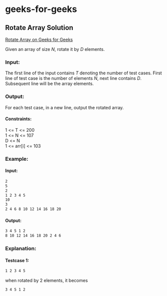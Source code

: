 # geeks-for-geeks

## Rotate Array Solution

[Rotate Array on Geeks for Geeks](https://practice.geeksforgeeks.org/problems/rotate-array-by-n-elements/0)

Given an array of size *N*, rotate it by *D* elements. 

### Input:
The first line of the input contains *T* denoting the number of test cases. First line of test case is the number of elements *N*, next line contains *D*. Subsequent line will be the array elements.

### Output:
For each test case, in a new line, output the rotated array.

#### Constraints:
1 <= T <= 200<br />
1 <= N <= 107<br />
D <= N<br />
1 <= arr[i] <= 103<br />

### Example:
#### Input:
```bash
2
5
2
1 2 3 4 5 
10
3
2 4 6 8 10 12 14 16 18 20
```

#### Output:
```bash
3 4 5 1 2
8 10 12 14 16 18 20 2 4 6
```

### Explanation:
#### Testcase 1:
```bash
1 2 3 4 5 
```

when rotated by 2 elements, it becomes

```bash
3 4 5 1 2
```